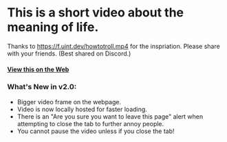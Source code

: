 # This is a short video about the meaning of life.
Thanks to https://f.uint.dev/howtotroll.mp4 for the inspriation. Please share with your friends. (Best shared on Discord.)
#### [View this on the Web](https://leo32345.github.io/random_stuff/the_meaning_of_life)

### What's New in v2.0:
* Bigger video frame on the webpage.
* Video is now locally hosted for faster loading.
* There is an "Are you sure you want to leave this page" alert when attempting to close the tab to further annoy people.
* You cannot pause the video unless if you close the tab!
